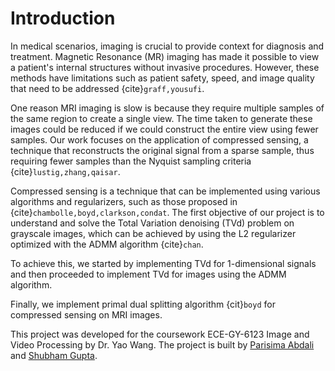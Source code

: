 # Introduction

In medical scenarios, imaging is crucial to provide context for diagnosis and treatment. Magnetic Resonance (MR) imaging has made it possible to view a patient's internal structures without invasive procedures. However, these methods have limitations such as patient safety, speed, and image quality that need to be addressed {cite}`graff,yousufi`.

One reason MRI imaging is slow is because they require multiple samples of the same region to create a single view. The time taken to generate these images could be reduced if we could construct the entire view using fewer samples. Our work focuses on the application of compressed sensing, a technique that reconstructs the original signal from a sparse sample, thus requiring fewer samples than the Nyquist sampling criteria {cite}`lustig,zhang,qaisar`.

Compressed sensing is a technique that can be implemented using various algorithms and regularizers, such as those proposed in {cite}`chambolle,boyd,clarkson,condat`. The first objective of our project is to understand and solve the Total Variation denoising (TVd) problem on grayscale images, which can be achieved by using the L2 regularizer optimized with the ADMM algorithm {cite}`chan`.

To achieve this, we started by implementing TVd for 1-dimensional signals and then proceeded to implement TVd for images using the ADMM algorithm.

Finally, we implement primal dual splitting algorithm {cit}`boyd` for compressed sensing on MRI images.

This project was developed for the coursework ECE-GY-6123 Image and Video Processing by Dr. Yao Wang. The project is built by [Parisima Abdali](https://github.com/parisimaa) and [Shubham Gupta](https://github.com/iamshubhamgupto).
